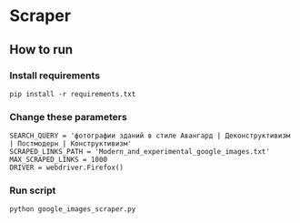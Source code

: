 # Scraper

## How to run

### Install requirements
```
pip install -r requirements.txt
```

### Change these parameters

```
SEARCH_QUERY = 'фотографии зданий в стиле Авангард | Деконструктивизм | Постмодерн | Конструктивизм'
SCRAPED_LINKS_PATH = 'Modern_and_experimental_google_images.txt'
MAX_SCRAPED_LINKS = 1000
DRIVER = webdriver.Firefox()
```

### Run script

```
python google_images_scraper.py
```